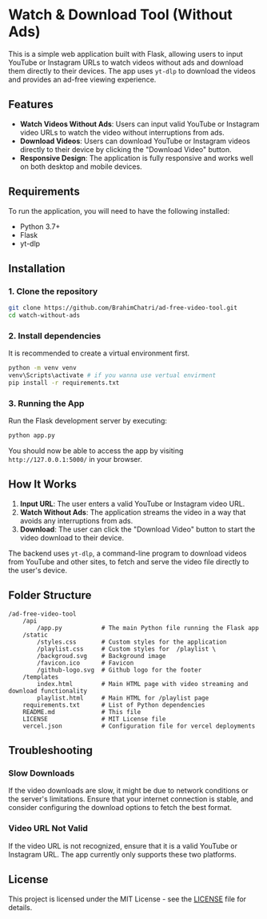 
# Watch & Download Tool (Without Ads)

This is a simple web application built with Flask, allowing users to input YouTube or Instagram URLs to watch videos without ads and download them directly to their devices. The app uses `yt-dlp` to download the videos and provides an ad-free viewing experience.

## Features

- **Watch Videos Without Ads**: Users can input valid YouTube or Instagram video URLs to watch the video without interruptions from ads.
- **Download Videos**: Users can download YouTube or Instagram videos directly to their device by clicking the "Download Video" button.
- **Responsive Design**: The application is fully responsive and works well on both desktop and mobile devices.

## Requirements

To run the application, you will need to have the following installed:

- Python 3.7+ 
- Flask
- yt-dlp

## Installation

### 1. Clone the repository

```bash
git clone https://github.com/BrahimChatri/ad-free-video-tool.git
cd watch-without-ads
```

### 2. Install dependencies

It is recommended to create a virtual environment first.

```bash
python -m venv venv
venv\Scripts\activate # if you wanna use vertual envirment 
pip install -r requirements.txt
```


### 3. Running the App

Run the Flask development server by executing:

```bash
python app.py
```

You should now be able to access the app by visiting `http://127.0.0.1:5000/` in your browser.

## How It Works

1. **Input URL**: The user enters a valid YouTube or Instagram video URL.
2. **Watch Without Ads**: The application streams the video in a way that avoids any interruptions from ads.
3. **Download**: The user can click the "Download Video" button to start the video download to their device.

The backend uses `yt-dlp`, a command-line program to download videos from YouTube and other sites, to fetch and serve the video file directly to the user's device.

## Folder Structure

```
/ad-free-video-tool
    /api 
        /app.py           # The main Python file running the Flask app
    /static
        /styles.css       # Custom styles for the application
        /playlist.css     # Custom styles for  /playlist \
        /backgroud.svg    # Background image 
        /favicon.ico      # Favicon 
        /github-logo.svg  # Github logo for the footer
    /templates
        index.html        # Main HTML page with video streaming and download functionality
        playlist.html     # Main HTML for /playlist page
    requirements.txt      # List of Python dependencies
    README.md             # This file
    LICENSE               # MIT License file 
    vercel.json           # Configuration file for vercel deployments
```

## Troubleshooting

### Slow Downloads

If the video downloads are slow, it might be due to network conditions or the server's limitations. Ensure that your internet connection is stable, and consider configuring the download options to fetch the best format.

### Video URL Not Valid

If the video URL is not recognized, ensure that it is a valid YouTube or Instagram URL. The app currently only supports these two platforms.

## License

This project is licensed under the MIT License - see the [LICENSE](LICENSE) file for details.

